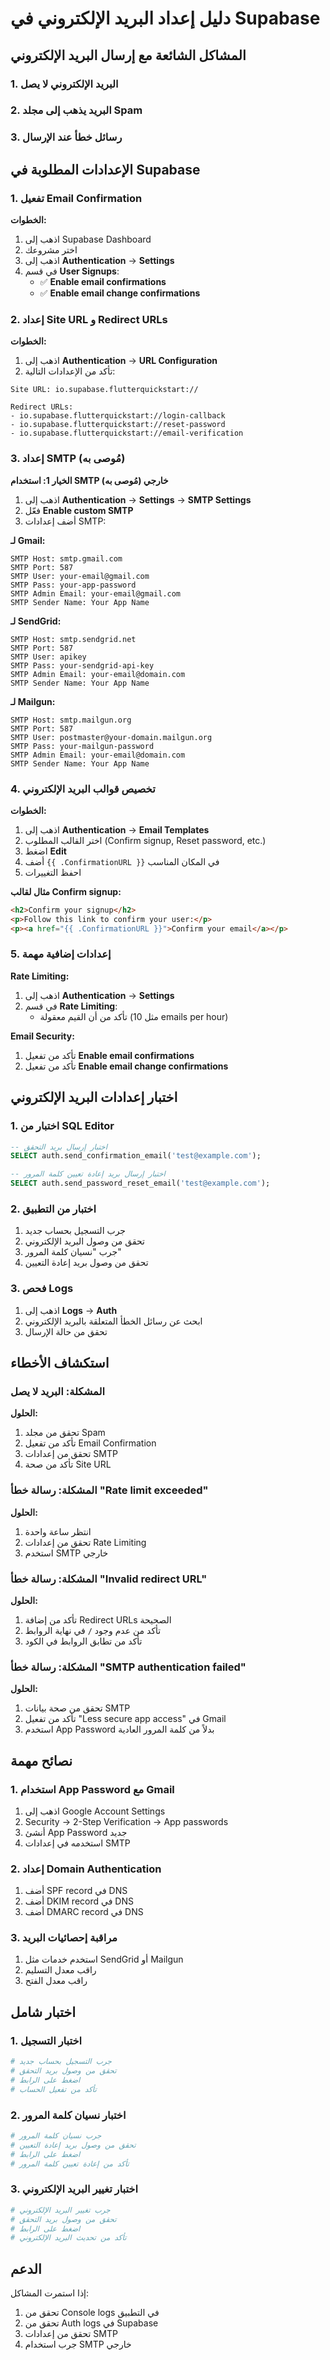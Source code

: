 # دليل إعداد البريد الإلكتروني في Supabase

## المشاكل الشائعة مع إرسال البريد الإلكتروني

### 1. البريد الإلكتروني لا يصل
### 2. البريد يذهب إلى مجلد Spam
### 3. رسائل خطأ عند الإرسال

## الإعدادات المطلوبة في Supabase

### 1. تفعيل Email Confirmation

**الخطوات:**
1. اذهب إلى Supabase Dashboard
2. اختر مشروعك
3. اذهب إلى **Authentication** → **Settings**
4. في قسم **User Signups**:
   - ✅ **Enable email confirmations**
   - ✅ **Enable email change confirmations**

### 2. إعداد Site URL و Redirect URLs

**الخطوات:**
1. اذهب إلى **Authentication** → **URL Configuration**
2. تأكد من الإعدادات التالية:

```
Site URL: io.supabase.flutterquickstart://

Redirect URLs:
- io.supabase.flutterquickstart://login-callback
- io.supabase.flutterquickstart://reset-password
- io.supabase.flutterquickstart://email-verification
```

### 3. إعداد SMTP (مُوصى به)

**الخيار 1: استخدام SMTP خارجي (مُوصى به)**

1. اذهب إلى **Authentication** → **Settings** → **SMTP Settings**
2. فعّل **Enable custom SMTP**
3. أضف إعدادات SMTP:

**لـ Gmail:**
```
SMTP Host: smtp.gmail.com
SMTP Port: 587
SMTP User: your-email@gmail.com
SMTP Pass: your-app-password
SMTP Admin Email: your-email@gmail.com
SMTP Sender Name: Your App Name
```

**لـ SendGrid:**
```
SMTP Host: smtp.sendgrid.net
SMTP Port: 587
SMTP User: apikey
SMTP Pass: your-sendgrid-api-key
SMTP Admin Email: your-email@domain.com
SMTP Sender Name: Your App Name
```

**لـ Mailgun:**
```
SMTP Host: smtp.mailgun.org
SMTP Port: 587
SMTP User: postmaster@your-domain.mailgun.org
SMTP Pass: your-mailgun-password
SMTP Admin Email: your-email@domain.com
SMTP Sender Name: Your App Name
```

### 4. تخصيص قوالب البريد الإلكتروني

**الخطوات:**
1. اذهب إلى **Authentication** → **Email Templates**
2. اختر القالب المطلوب (Confirm signup, Reset password, etc.)
3. اضغط **Edit**
4. أضف `{{ .ConfirmationURL }}` في المكان المناسب
5. احفظ التغييرات

**مثال لقالب Confirm signup:**
```html
<h2>Confirm your signup</h2>
<p>Follow this link to confirm your user:</p>
<p><a href="{{ .ConfirmationURL }}">Confirm your email</a></p>
```

### 5. إعدادات إضافية مهمة

**Rate Limiting:**
1. اذهب إلى **Authentication** → **Settings**
2. في قسم **Rate Limiting**:
   - تأكد من أن القيم معقولة (مثل 10 emails per hour)

**Email Security:**
1. تأكد من تفعيل **Enable email confirmations**
2. تأكد من تفعيل **Enable email change confirmations**

## اختبار إعدادات البريد الإلكتروني

### 1. اختبار من SQL Editor

```sql
-- اختبار إرسال بريد التحقق
SELECT auth.send_confirmation_email('test@example.com');

-- اختبار إرسال بريد إعادة تعيين كلمة المرور
SELECT auth.send_password_reset_email('test@example.com');
```

### 2. اختبار من التطبيق

1. جرب التسجيل بحساب جديد
2. تحقق من وصول البريد الإلكتروني
3. جرب "نسيان كلمة المرور"
4. تحقق من وصول بريد إعادة التعيين

### 3. فحص Logs

1. اذهب إلى **Logs** → **Auth**
2. ابحث عن رسائل الخطأ المتعلقة بالبريد الإلكتروني
3. تحقق من حالة الإرسال

## استكشاف الأخطاء

### المشكلة: البريد لا يصل
**الحلول:**
1. تحقق من مجلد Spam
2. تأكد من تفعيل Email Confirmation
3. تحقق من إعدادات SMTP
4. تأكد من صحة Site URL

### المشكلة: رسالة خطأ "Rate limit exceeded"
**الحلول:**
1. انتظر ساعة واحدة
2. تحقق من إعدادات Rate Limiting
3. استخدم SMTP خارجي

### المشكلة: رسالة خطأ "Invalid redirect URL"
**الحلول:**
1. تأكد من إضافة Redirect URLs الصحيحة
2. تأكد من عدم وجود `/` في نهاية الروابط
3. تأكد من تطابق الروابط في الكود

### المشكلة: رسالة خطأ "SMTP authentication failed"
**الحلول:**
1. تحقق من صحة بيانات SMTP
2. تأكد من تفعيل "Less secure app access" في Gmail
3. استخدم App Password بدلاً من كلمة المرور العادية

## نصائح مهمة

### 1. استخدام App Password مع Gmail
1. اذهب إلى Google Account Settings
2. Security → 2-Step Verification → App passwords
3. أنشئ App Password جديد
4. استخدمه في إعدادات SMTP

### 2. إعداد Domain Authentication
1. أضف SPF record في DNS
2. أضف DKIM record في DNS
3. أضف DMARC record في DNS

### 3. مراقبة إحصائيات البريد
1. استخدم خدمات مثل SendGrid أو Mailgun
2. راقب معدل التسليم
3. راقب معدل الفتح

## اختبار شامل

### 1. اختبار التسجيل
```bash
# جرب التسجيل بحساب جديد
# تحقق من وصول بريد التحقق
# اضغط على الرابط
# تأكد من تفعيل الحساب
```

### 2. اختبار نسيان كلمة المرور
```bash
# جرب نسيان كلمة المرور
# تحقق من وصول بريد إعادة التعيين
# اضغط على الرابط
# تأكد من إعادة تعيين كلمة المرور
```

### 3. اختبار تغيير البريد الإلكتروني
```bash
# جرب تغيير البريد الإلكتروني
# تحقق من وصول بريد التحقق
# اضغط على الرابط
# تأكد من تحديث البريد الإلكتروني
```

## الدعم

إذا استمرت المشاكل:
1. تحقق من Console logs في التطبيق
2. تحقق من Auth logs في Supabase
3. تحقق من إعدادات SMTP
4. جرب استخدام SMTP خارجي
